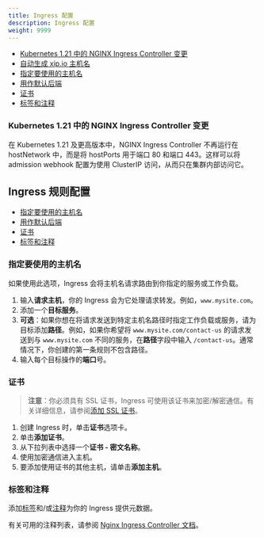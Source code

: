 ```yaml
---
title: Ingress 配置
description: Ingress 配置
weight: 9999
---
```


- [Kubernetes 1.21 中的 NGINX Ingress Controller 变更](#nginx-ingress-controller-changes-in-Kubernetes-v1-21)
- [自动生成 xip.io 主机名](#automatically-generate-a-xip-io-hostname)
- [指定要使用的主机名](#specify-a-hostname-to-use)
- [用作默认后端](#use-as-the-default-backend)
- [证书](#certificates)
- [标签和注释](#labels-and-annotations)

### Kubernetes 1.21 中的 NGINX Ingress Controller 变更

在 Kubernetes 1.21 及更高版本中，NGINX Ingress Controller 不再运行在 hostNetwork 中，而是将 hostPorts 用于端口 80 和端口 443。这样可以将 admission webhook 配置为使用 ClusterIP 访问，从而只在集群内部访问它。

## Ingress 规则配置

- [指定要使用的主机名](#specify-a-hostname-to-use)
- [用作默认后端](#use-as-the-default-backend)
- [证书](#certificates)
- [标签和注释](#labels-and-annotations)

### 指定要使用的主机名

如果使用此选项，Ingress 会将主机名请求路由到你指定的服务或工作负载。

1. 输入**请求主机**，你的 Ingress 会为它处理请求转发。例如，`www.mysite.com`。
1. 添加一个**目标服务**。
1. **可选**：如果你想在将请求发送到特定主机名路径时指定工作负载或服务，请为目标添加**路径**。例如，如果你希望将 `www.mysite.com/contact-us` 的请求发送到与 `www.mysite.com` 不同的服务，在**路径**字段中输入 `/contact-us`。通常情况下，你创建的第一条规则不包含路径。
1. 输入每个目标操作的**端口**号。
### 证书
> **注意**：你必须具有 SSL 证书，Ingress 可使用该证书来加密/解密通信。有关详细信息，请参阅[添加 SSL 证书]({{<baseurl>}}/rancher/v2.6/en/k8s-in-rancher/certificates/)。

1. 创建 Ingress 时，单击**证书**选项卡。
1. 单击**添加证书**。
1. 从下拉列表中选择一个**证书 - 密文名称**。
1. 使用加密通信进入主机。
1. 要添加使用证书的其他主机，请单击**添加主机**。

### 标签和注释

添加[标签](https://kubernetes.io/docs/concepts/overview/working-with-objects/labels/)和/或[注释](https://kubernetes.io/docs/concepts/overview/working-with-objects/annotations/)为你的 Ingress 提供元数据。

有关可用的注释列表，请参阅 [Nginx Ingress Controller 文档](https://kubernetes.github.io/ingress-nginx/user-guide/nginx-configuration/annotations/)。
